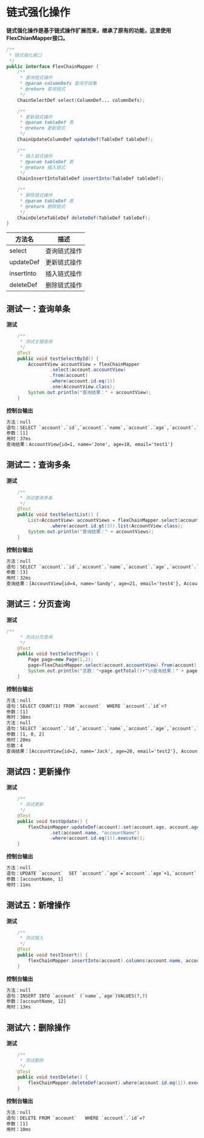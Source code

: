 # 链式强化操作

**链式强化操作是基于链式操作扩展而来，继承了原有的功能，这里使用FlexChianMapper接口。**

```java
/**
 * 链式强化接口
 */
public interface FlexChainMapper {
    /**
     * 查询链式操作
     * @param columnDefs 查询字段集
     * @return 查询链式
     */
    ChainSelectDef select(ColumnDef... columnDefs);

    /**
     * 更新链式操作
     * @param tableDef 表
     * @return 更新链式
     */
    ChainUpdateColumnDef updateDef(TableDef tableDef);

    /**
     * 插入链式操作
     * @param tableDef 表
     * @return 插入链式
     */
    ChainInsertIntoTableDef insertInto(TableDef tableDef);

    /**
     * 删除链式操作
     * @param tableDef 表
     * @return 删除链式
     */
    ChainDeleteTableDef deleteDef(TableDef tableDef);
}
```

| 方法名     | 描述         |
| ---------- | ------------ |
| select     | 查询链式操作 |
| updateDef     | 更新链式操作 |
| insertInto | 插入链式操作 |
| deleteDef     | 删除链式操作 |

## 测试一：查询单条

**测试**

```java
    /**
     * 测试主键查询
     */
    @Test
    public void testSelectById() {
        AccountView accountView = flexChainMapper
                .select(account.accountView)
                .from(account)
                .where(account.id.eq(1))
                .one(AccountView.class);
        System.out.println("查询结果：" + accountView);
    }
```

**控制台输出**

```tex
方法：null
语句：SELECT `account`.`id`,`account`.`name`,`account`.`age`,`account`.`email` FROM `account`  WHERE `account`.`id`=?
参数：[1]
用时：37ms
查询结果：AccountView{id=1, name='Jone', age=18, email='test1'}
```

## 测试二：查询多条

**测试**

```java
    /**
     * 测试查询多条
     */
    @Test
    public void testSelectList() {
        List<AccountView> accountViews = flexChainMapper.select(account.accountView).from(account)
                .where(account.id.gt(3)).list(AccountView.class);
        System.out.println("查询结果：" + accountViews);
    }
```

**控制台输出**

```tex
方法：null
语句：SELECT `account`.`id`,`account`.`name`,`account`.`age`,`account`.`email` FROM `account`  WHERE `account`.`id`>?
参数：[3]
用时：32ms
查询结果：[AccountView{id=4, name='Sandy', age=21, email='test4'}, AccountView{id=5, name='Billie', age=24, email='test5'}]
```

## 测试三：分页查询

**测试**

```java
/**
     * 测试分页查询
     */
    @Test
    public void testSelectPage() {
        Page page=new Page(1,2);
        page=flexChainMapper.select(account.accountView).from(account).where(account.id.gt(1)).page(AccountView.class,page);
        System.out.println("总数："+page.getTotal()+"\n查询结果：" + page.getRows());
    }
```

**控制台输出**

```tex
方法：null
语句：SELECT COUNT(1) FROM `account`  WHERE `account`.`id`>?
参数：[1]
用时：38ms
方法：null
语句：SELECT `account`.`id`,`account`.`name`,`account`.`age`,`account`.`email` FROM `account`  WHERE `account`.`id`>? LIMIT ?,?
参数：[1, 0, 2]
用时：20ms
总数：4
查询结果：[AccountView{id=2, name='Jack', age=20, email='test2'}, AccountView{id=3, name='Tom', age=28, email='test3'}]
```

## 测试四：更新操作

**测试**

```java
    /**
     * 测试更新
     */
    @Test
    public void testUpdate() {
        flexChainMapper.updateDef(account).set(account.age, account.age.add(1))
                .set(account.name, "accountName")
                .where(account.id.eq(1)).execute();
    }
```

**控制台输出**

```tex
方法：null
语句：UPDATE `account`  SET `account`.`age`=`account`.`age`+1,`account`.`name`=?  WHERE `account`.`id`=?
参数：[accountName, 1]
用时：11ms
```

## 测试五：新增操作

**测试**

```java
    /**
     * 测试插入
     */
    @Test
    public void testInsert() {
        flexChainMapper.insertInto(account).columns(account.name, account.age).values("accountName", 12).execute();
    }
```

**控制台输出**

```tex
方法：null
语句：INSERT INTO `account` (`name`,`age`)VALUES(?,?)
参数：[accountName, 12]
用时：13ms
```

## 测试六：删除操作

**测试**

```java
    /**
     * 测试删除
     */
    @Test
    public void testDelete() {
        flexChainMapper.deleteDef(account).where(account.id.eq(1)).execute();
    }
```

**控制台输出**

```tex
方法：null
语句：DELETE FROM `account`   WHERE `account`.`id`=?
参数：[1]
用时：10ms
```
